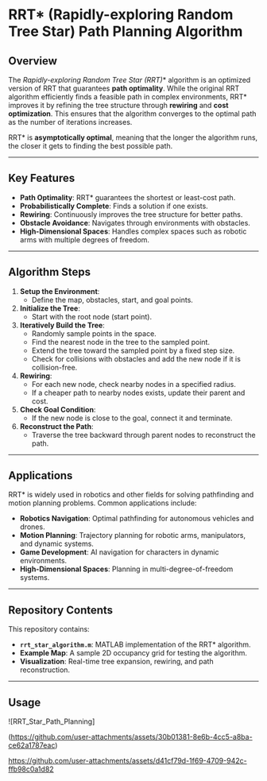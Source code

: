 # RRT* (Rapidly-exploring Random Tree Star) Path Planning Algorithm

## Overview

The **Rapidly-exploring Random Tree Star (RRT*)** algorithm is an optimized version of RRT that guarantees **path optimality**. While the original RRT algorithm efficiently finds a feasible path in complex environments, RRT* improves it by refining the tree structure through **rewiring** and **cost optimization**. This ensures that the algorithm converges to the optimal path as the number of iterations increases.

RRT* is **asymptotically optimal**, meaning that the longer the algorithm runs, the closer it gets to finding the best possible path.

---

## Key Features

- **Path Optimality**: RRT* guarantees the shortest or least-cost path.
- **Probabilistically Complete**: Finds a solution if one exists.
- **Rewiring**: Continuously improves the tree structure for better paths.
- **Obstacle Avoidance**: Navigates through environments with obstacles.
- **High-Dimensional Spaces**: Handles complex spaces such as robotic arms with multiple degrees of freedom.

---

## Algorithm Steps

1. **Setup the Environment**:
   - Define the map, obstacles, start, and goal points.
2. **Initialize the Tree**:
   - Start with the root node (start point).
3. **Iteratively Build the Tree**:
   - Randomly sample points in the space.
   - Find the nearest node in the tree to the sampled point.
   - Extend the tree toward the sampled point by a fixed step size.
   - Check for collisions with obstacles and add the new node if it is collision-free.
4. **Rewiring**:
   - For each new node, check nearby nodes in a specified radius.
   - If a cheaper path to nearby nodes exists, update their parent and cost.
5. **Check Goal Condition**:
   - If the new node is close to the goal, connect it and terminate.
6. **Reconstruct the Path**:
   - Traverse the tree backward through parent nodes to reconstruct the path.

---

## Applications

RRT* is widely used in robotics and other fields for solving pathfinding and motion planning problems. Common applications include:

- **Robotics Navigation**: Optimal pathfinding for autonomous vehicles and drones.
- **Motion Planning**: Trajectory planning for robotic arms, manipulators, and dynamic systems.
- **Game Development**: AI navigation for characters in dynamic environments.
- **High-Dimensional Spaces**: Planning in multi-degree-of-freedom systems.

---

## Repository Contents

This repository contains:
- **`rrt_star_algorithm.m`**: MATLAB implementation of the RRT* algorithm.
- **Example Map**: A sample 2D occupancy grid for testing the algorithm.
- **Visualization**: Real-time tree expansion, rewiring, and path reconstruction.

---

## Usage

![RRT_Star_Path_Planning]

(https://github.com/user-attachments/assets/30b01381-8e6b-4cc5-a8ba-ce62a1787eac)

https://github.com/user-attachments/assets/d41cf79d-1f69-4709-942c-ffb98c0a1d82


